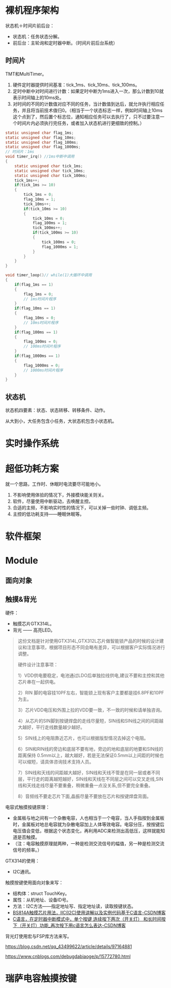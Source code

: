 # 裸机程序架构

状态机＋时间片前后台：

- 状态机：任务状态分解。
- 前后台：主轮询和定时器中断。（时间片前后台系统）

## 时间片

TMT和MultiTimer。

1. 硬件定时器提供时间基准：tick_1ms、tick_10ms、tick_100ms。
2. 定时中断中对时间进行计数：如果定时中断为1ms进入一次，那么计数到10就表示时间轴上的10ms处。
3. 对时间的不同的计数值对应不同的任务，当计数值到达后，就允许执行相应任务，并且将当前技术值归0。（相当于一个状态标志一样，例如时间轴上10ms这个点到了，然后置个标志位，通知相应任务可以去执行了，只不过要注意一个时间片内必须执行完任务，或者加入状态机进行更细致的控制。）

```c
static unsigned char flag_1ms;
static unsigned char flag_10ms;
static unsigned char flag_100ms;
static unsigned char flag_1000ms;
// 时间片：1ms
void timer_irq() //1ms中断中调用
{
	static unsigned char tick_1ms;
	static unsigned char tick_10ms;
	static unsigned char tick_100ms;
	tick_1ms++;
	if(tick_1ms >= 10)
	{
		tick_1ms = 0;
		flag_10ms = 1;
		tick_10ms++;
		if(tick_10ms >= 10)
		{
			tick_10ms = 0;
			flag_100ms = 1;
			tick_100ms++;
			if(tick_100ms >= 10)
			{
				tick_100ms = 0;
				flag_1000ms = 1;
			}
		}
	}
}

void timer_loop()// while(1)大循环中调用
{
	if(flag_1ms == 1)
	{
		flag_1ms = 0;
		// 1ms时间片程序
	}
	if(flag_10ms == 1)
	{
		flag_10ms = 0;
		// 10ms时间片程序
	}
	if(flag_100ms == 1)
	{
		flag_100ms = 0;
		// 100ms时间片程序
	}
	if(flag_1000ms == 1)
	{
		flag_1000ms = 0;
		// 1000ms时间片程序
	}
}
```





## 状态机

状态机四要素：状态、状态转移、转移条件、动作。

从大到小，大任务包含小任务，大状态机包含小状态机。





# 实时操作系统













# 超低功耗方案

就一个思路，工作时、休眠时电流要尽可能地小。

1. 不影响使用体验的情况下，外接模块能关则关。
2. 软件，尽量使用中断驱动，去唤醒主控。
3. 合适的主频，不影响实时性的情况下，可以关掉一些时钟、调低主频。
4. 主控的低功耗支持——睡眠休眠等。







# 软件框架











# Module

## 面向对象





## 触摸&背光

硬件：

- 触摸芯片GTX314L。
- 背光 —— 高亮LED。

>这份文档是针对使用GTX314L,GTX312L芯片做智能锁产品的时候的设计建议和注意事项，根据项目形态不同会略有差异，可以根据客户实际情况进行调整。
>
>硬件设计注意事项：
>
>1）VDD供电要稳定，电池通过LDO后单独拉线供电,建议不要和主控和其他芯片串在一起供电。
>
>2）RIN 脚的电容挂10PF左右，智能锁上现有客户主要都是挂6.8PF和10PF为主。
>
>3）芯片VDD电压和外围上拉的VDD要一致，不一致的时候和请单独咨询。
>
>4）从芯片的SIN脚到按键焊盘的走线尽量短，SIN线和SIN线之间的间距越大越好，平行走线数量越少越好。
>
>5）SIN线上的电阻靠近芯片，也可以根据版型情况去掉这个电阻。
>
>6）SIN和RIN线的旁边和底层不要有地，旁边的地和底层的地要和SIN线的距离保持 0.5mm以上，越大越好，若是无法保证0.5mm以上间距的时候也可以缩短，请具体咨询技术支持人员。
>
>7）SIN线和天线的间距越大越好，SIN线和天线不管是在同一层或者不同层，平行走的距离越短越好，SIN线和天线在不同层之间可以交叉走线,SIN线和天线走线尽量不要重叠，稍微重叠一点没关系,但不要完全重叠。
>
>8）音频线不要走芯片下面,晶振尽量不要放在芯片和按键焊盘背面。

电容式触摸按键原理：

- 金属板与地之间有一个杂散电容，人也相当于一个电容，当人手指按到金属板时，金属板对地总电容就为杂散电容加上人体等效电容。电容分压，按按键后电压值会变低，根据这个状态变化，再利用ADC来检测出高低压，这样就能知道是否触摸。
- （注：电容触摸原理就两种，一种是检测交流信号的幅值，另一种是检测交流信号的频率。）

GTX314的使用：

- I2C通讯。



触摸按键使用面向对象来写：

- 结构体：struct TouchKey。
- 属性：从机地址、设备ID号。
- 方法：I2C方法——指定地址写、指定地址读，读取按键状态。
- [BS814A触摸芯片用法，IIC(I2C)使用讲解以及实例代码基于C语言-CSDN博客](https://blog.csdn.net/weixin_47869185/article/details/121377166)
- [C语言，在定时器中断模式中，单个按键 连续按下两次（开关灯） 和长时间按下（开关灯）功能_再次按下用c语言怎么表达-CSDN博客](https://blog.csdn.net/weixin_47869185/article/details/117412440?spm=1001.2014.3001.5502)



背光灯使用宏与FSP库方法来写。

https://blog.csdn.net/qq_43499622/article/details/97164881





https://www.cnblogs.com/debugdabiaoge/p/15772780.html



# 瑞萨电容触摸按键



